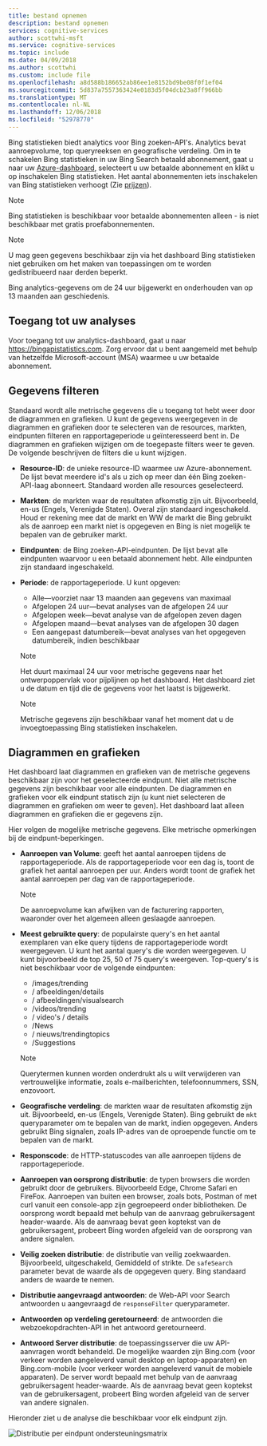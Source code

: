 ```yaml
---
title: bestand opnemen
description: bestand opnemen
services: cognitive-services
author: scottwhi-msft
ms.service: cognitive-services
ms.topic: include
ms.date: 04/09/2018
ms.author: scottwhi
ms.custom: include file
ms.openlocfilehash: a8d588b186652ab86ee1e8152bd9be08f0f1ef04
ms.sourcegitcommit: 5d837a7557363424e0183d5f04dcb23a8ff966bb
ms.translationtype: MT
ms.contentlocale: nl-NL
ms.lasthandoff: 12/06/2018
ms.locfileid: "52978770"
---
```

Bing statistieken biedt analytics voor Bing zoeken-API's. Analytics bevat aanroepvolume, top queryreeksen en geografische verdeling. Om in te schakelen Bing statistieken in uw Bing Search betaald abonnement, gaat u naar uw [Azure-dashboard](https://portal.azure.com/#create/Microsoft.CognitiveServicesBingSearch-v7), selecteert u uw betaalde abonnement en klikt u op inschakelen Bing statistieken. Het aantal abonnementen iets inschakelen van Bing statistieken verhoogt (Zie [prijzen](https://aka.ms/bingstatisticspricing)).

> [!NOTE]
> Bing statistieken is beschikbaar voor betaalde abonnementen alleen - is niet beschikbaar met gratis proefabonnementen.

> [!NOTE]
> U mag geen gegevens beschikbaar zijn via het dashboard Bing statistieken niet gebruiken om het maken van toepassingen om te worden gedistribueerd naar derden beperkt.

Bing analytics-gegevens om de 24 uur bijgewerkt en onderhouden van op 13 maanden aan geschiedenis.

## <a name="accessing-your-analytics"></a>Toegang tot uw analyses

Voor toegang tot uw analytics-dashboard, gaat u naar https://bingapistatistics.com. Zorg ervoor dat u bent aangemeld met behulp van hetzelfde Microsoft-account (MSA) waarmee u uw betaalde abonnement.

## <a name="filtering-the-data"></a>Gegevens filteren

Standaard wordt alle metrische gegevens die u toegang tot hebt weer door de diagrammen en grafieken. U kunt de gegevens weergegeven in de diagrammen en grafieken door te selecteren van de resources, markten, eindpunten filteren en rapportageperiode u geïnteresseerd bent in. De diagrammen en grafieken wijzigen om de toegepaste filters weer te geven. De volgende beschrijven de filters die u kunt wijzigen.

- **Resource-ID**: de unieke resource-ID waarmee uw Azure-abonnement. De lijst bevat meerdere id's als u zich op meer dan één Bing zoeken-API-laag abonneert. Standaard worden alle resources geselecteerd.  
  
- **Markten**: de markten waar de resultaten afkomstig zijn uit. Bijvoorbeeld, en-us (Engels, Verenigde Staten). Overal zijn standaard ingeschakeld. Houd er rekening mee dat de markt en WW de markt die Bing gebruikt als de aanroep een markt niet is opgegeven en Bing is niet mogelijk te bepalen van de gebruiker markt.  
  
- **Eindpunten**: de Bing zoeken-API-eindpunten. De lijst bevat alle eindpunten waarvoor u een betaald abonnement hebt. Alle eindpunten zijn standaard ingeschakeld.  

- **Periode**: de rapportageperiode. U kunt opgeven:
  - Alle&mdash;voorziet naar 13 maanden aan gegevens van maximaal  
  - Afgelopen 24 uur&mdash;bevat analyses van de afgelopen 24 uur  
  - Afgelopen week&mdash;bevat analyse van de afgelopen zeven dagen  
  - Afgelopen maand&mdash;bevat analyses van de afgelopen 30 dagen  
  - Een aangepast datumbereik&mdash;bevat analyses van het opgegeven datumbereik, indien beschikbaar  

  > [!NOTE]  
  > Het duurt maximaal 24 uur voor metrische gegevens naar het ontwerpoppervlak voor pijplijnen op het dashboard. Het dashboard ziet u de datum en tijd die de gegevens voor het laatst is bijgewerkt.  

  > [!NOTE]  
  > Metrische gegevens zijn beschikbaar vanaf het moment dat u de invoegtoepassing Bing statistieken inschakelen.

## <a name="charts-and-graphs"></a>Diagrammen en grafieken

Het dashboard laat diagrammen en grafieken van de metrische gegevens beschikbaar zijn voor het geselecteerde eindpunt. Niet alle metrische gegevens zijn beschikbaar voor alle eindpunten. De diagrammen en grafieken voor elk eindpunt statisch zijn (u kunt niet selecteren de diagrammen en grafieken om weer te geven). Het dashboard laat alleen diagrammen en grafieken die er gegevens zijn.

<!--
For example, if you don't include the User-Agent header in your calls, the dashboard will not include device-related graphs.
-->

Hier volgen de mogelijke metrische gegevens. Elke metrische opmerkingen bij de eindpunt-beperkingen.

- **Aanroepen van Volume**: geeft het aantal aanroepen tijdens de rapportageperiode. Als de rapportageperiode voor een dag is, toont de grafiek het aantal aanroepen per uur. Anders wordt toont de grafiek het aantal aanroepen per dag van de rapportageperiode.  
  
  > [!NOTE]
  > De aanroepvolume kan afwijken van de facturering rapporten, waaronder over het algemeen alleen geslaagde aanroepen.

- **Meest gebruikte query**: de populairste query's en het aantal exemplaren van elke query tijdens de rapportageperiode wordt weergegeven. U kunt het aantal query's die worden weergegeven. U kunt bijvoorbeeld de top 25, 50 of 75 query's weergeven. Top-query's is niet beschikbaar voor de volgende eindpunten:  

  - /images/trending
  - / afbeeldingen/details
  - / afbeeldingen/visualsearch
  - /videos/trending
  - / video's / details
  - /News
  - / nieuws/trendingtopics
  - /Suggestions  
  
  > [!NOTE]  
  > Querytermen kunnen worden onderdrukt als u wilt verwijderen van vertrouwelijke informatie, zoals e-mailberichten, telefoonnummers, SSN, enzovoort.

- **Geografische verdeling**: de markten waar de resultaten afkomstig zijn uit. Bijvoorbeeld, en-us (Engels, Verenigde Staten). Bing gebruikt de `mkt` queryparameter om te bepalen van de markt, indien opgegeven. Anders gebruikt Bing signalen, zoals IP-adres van de oproepende functie om te bepalen van de markt.

- **Responscode**: de HTTP-statuscodes van alle aanroepen tijdens de rapportageperiode.

- **Aanroepen van oorsprong distributie**: de typen browsers die worden gebruikt door de gebruikers. Bijvoorbeeld Edge, Chrome Safari en FireFox. Aanroepen van buiten een browser, zoals bots, Postman of met curl vanuit een console-app zijn gegroepeerd onder bibliotheken. De oorsprong wordt bepaald met behulp van de aanvraag gebruikersagent header-waarde. Als de aanvraag bevat geen koptekst van de gebruikersagent, probeert Bing worden afgeleid van de oorsprong van andere signalen.  

- **Veilig zoeken distributie**: de distributie van veilig zoekwaarden. Bijvoorbeeld, uitgeschakeld, Gemiddeld of strikte. De `safeSearch` parameter bevat de waarde als de opgegeven query. Bing standaard anders de waarde te nemen.  

- **Distributie aangevraagd antwoorden**: de Web-API voor Search antwoorden u aangevraagd de `responseFilter` queryparameter.  

- **Antwoorden op verdeling geretourneerd**: de antwoorden die webzoekopdrachten-API in het antwoord geretourneerd.

- **Antwoord Server distributie**: de toepassingsserver die uw API-aanvragen wordt behandeld. De mogelijke waarden zijn Bing.com (voor verkeer worden aangeleverd vanuit desktop en laptop-apparaten) en Bing.com-mobile (voor verkeer worden aangeleverd vanuit de mobiele apparaten). De server wordt bepaald met behulp van de aanvraag gebruikersagent header-waarde. Als de aanvraag bevat geen koptekst van de gebruikersagent, probeert Bing worden afgeleid van de server van andere signalen.

Hieronder ziet u de analyse die beschikbaar voor elk eindpunt zijn.

![Distributie per eindpunt ondersteuningsmatrix](./media/cognitive-services-bing-statistics/bing-statistics-matrix.PNG)
